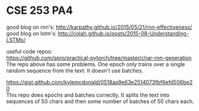 # CSE 253 PA4 




good blog on rnn's: http://karpathy.github.io/2015/05/21/rnn-effectiveness/  
good blog on lstm's: http://colah.github.io/posts/2015-08-Understanding-LSTMs/  


useful code repos:  
https://github.com/spro/practical-pytorch/tree/master/char-rnn-generation  
The repo above has some problems. One epoch only trains over a single random 
sequence from the text. It doesn't use batches.  

https://gist.github.com/kylemcdonald/0518aa9e63e2514073fbf6efd506be20  
This repo does epochs and batches correctly. It splits the text into sequences
of 50 chars and then some number of batches of 50 chars each. 


